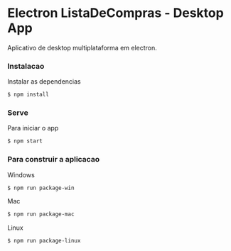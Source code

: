 # Electron ListaDeCompras - Desktop App

Aplicativo de desktop multiplataforma em electron.

### Instalacao

Instalar as dependencias

```sh
$ npm install
```

### Serve
Para iniciar o app

```sh
$ npm start
```

### Para construir a aplicacao

Windows

```sh
$ npm run package-win
```

Mac

```sh
$ npm run package-mac
```

Linux

```sh
$ npm run package-linux
```
